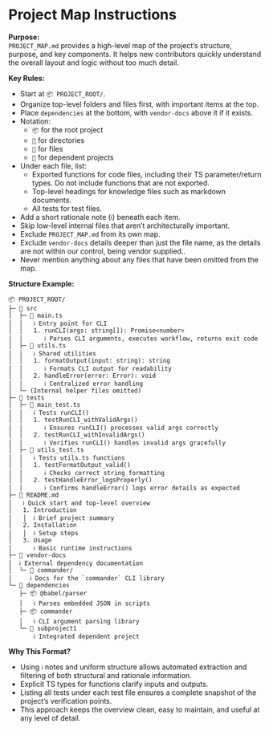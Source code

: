 # Project Map Instructions

**Purpose:**\
`PROJECT_MAP.md` provides a high-level map of the project’s structure, purpose,
and key components. It helps new contributors quickly understand the overall
layout and logic without too much detail.

**Key Rules:**

- Start at `📦 PROJECT_ROOT/`.
- Organize top-level folders and files first, with important items at the top.
- Place `dependencies` at the bottom, with `vendor-docs` above it if it exists.
- Notation:
  - `📦` for the root project
  - `📂` for directories
  - `📄` for files
  - `🧩` for dependent projects
- Under each file, list:
  - Exported functions for code files, including their TS parameter/return
    types. Do not include functions that are not exported.
  - Top-level headings for knowledge files such as markdown documents.
  - All tests for test files.
- Add a short rationale note (`ℹ`) beneath each item.
- Skip low-level internal files that aren’t architecturally important.
- Exclude `PROJECT_MAP.md` from its own map.
- Exclude `vendor-docs` details deeper than just the file name, as the details
  are not within our control, being vendor supplied..
- Never mention anything about any files that have been omitted from the map.

**Structure Example:**

```text
📦 PROJECT_ROOT/
├─ 📂 src
│  ├─ 📄 main.ts
│  │   ℹ Entry point for CLI
│  │   1. runCLI(args: string[]): Promise<number>
│  │      ℹ Parses CLI arguments, executes workflow, returns exit code
│  ├─ 📄 utils.ts
│  │   ℹ Shared utilities
│  │   1. formatOutput(input: string): string
│  │      ℹ Formats CLI output for readability
│  │   2. handleError(error: Error): void
│  │      ℹ Centralized error handling
│  └─ (Internal helper files omitted)
├─ 📂 tests
│  ├─ 📄 main_test.ts
│  │   ℹ Tests runCLI()
│  │   1. testRunCLI_withValidArgs()
│  │      ℹ Ensures runCLI() processes valid args correctly
│  │   2. testRunCLI_withInvalidArgs()
│  │      ℹ Verifies runCLI() handles invalid args gracefully
│  ├─ 📄 utils_test.ts
│  │   ℹ Tests utils.ts functions
│  │   1. testFormatOutput_valid()
│  │      ℹ Checks correct string formatting
│  │   2. testHandleError_logsProperly()
│  │      ℹ Confirms handleError() logs error details as expected
├─ 📄 README.md
│   ℹ Quick start and top-level overview
│   1. Introduction
│   │  ℹ Brief project summary
│   2. Installation
│   │  ℹ Setup steps
│   3. Usage
│      ℹ Basic runtime instructions
├─ 📂 vendor-docs
│  ℹ External dependency documentation
│  └─ 📄 commander/
│     ℹ Docs for the `commander` CLI library
└─ 📂 dependencies
   ├─ 📦 @babel/parser
   │   ℹ Parses embedded JSON in scripts
   ├─ 📦 commander
   │   ℹ CLI argument parsing library
   └─ 🧩 subproject1
       ℹ Integrated dependent project
```

**Why This Format?**

- Using `ℹ` notes and uniform structure allows automated extraction and
  filtering of both structural and rationale information.
- Explicit TS types for functions clarify inputs and outputs.
- Listing all tests under each test file ensures a complete snapshot of the
  project’s verification points.
- This approach keeps the overview clean, easy to maintain, and useful at any
  level of detail.
